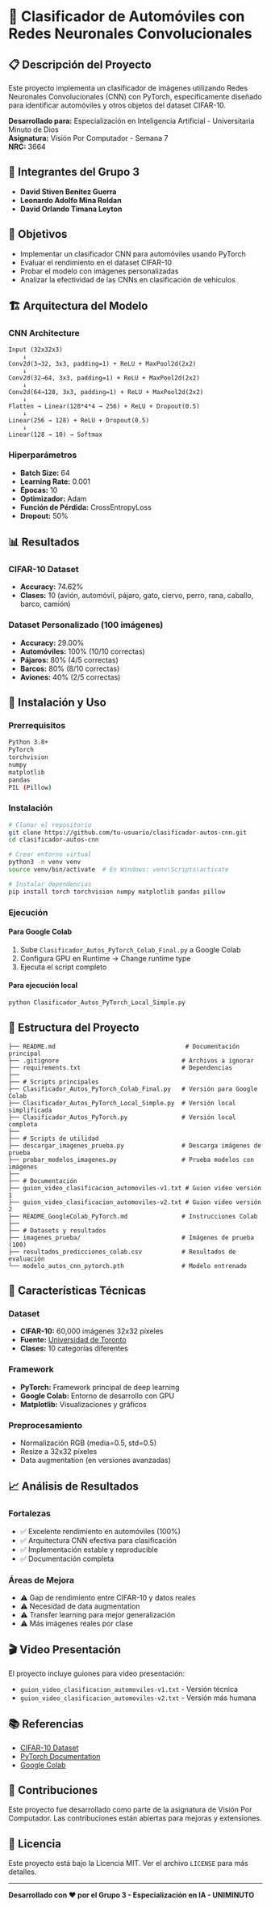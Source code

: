 # 🚗 Clasificador de Automóviles con Redes Neuronales Convolucionales

## 📋 Descripción del Proyecto

Este proyecto implementa un clasificador de imágenes utilizando Redes Neuronales Convolucionales (CNN) con PyTorch, específicamente diseñado para identificar automóviles y otros objetos del dataset CIFAR-10.

**Desarrollado para:** Especialización en Inteligencia Artificial - Universitaria Minuto de Dios  
**Asignatura:** Visión Por Computador - Semana 7  
**NRC:** 3664

## 👥 Integrantes del Grupo 3

- **David Stiven Benitez Guerra**
- **Leonardo Adolfo Mina Roldan**
- **David Orlando Timana Leyton**

## 🎯 Objetivos

- Implementar un clasificador CNN para automóviles usando PyTorch
- Evaluar el rendimiento en el dataset CIFAR-10
- Probar el modelo con imágenes personalizadas
- Analizar la efectividad de las CNNs en clasificación de vehículos

## 🏗️ Arquitectura del Modelo

### CNN Architecture
```
Input (32x32x3) 
    ↓
Conv2d(3→32, 3x3, padding=1) + ReLU + MaxPool2d(2x2)
    ↓
Conv2d(32→64, 3x3, padding=1) + ReLU + MaxPool2d(2x2)
    ↓
Conv2d(64→128, 3x3, padding=1) + ReLU + MaxPool2d(2x2)
    ↓
Flatten → Linear(128*4*4 → 256) + ReLU + Dropout(0.5)
    ↓
Linear(256 → 128) + ReLU + Dropout(0.5)
    ↓
Linear(128 → 10) → Softmax
```

### Hiperparámetros
- **Batch Size:** 64
- **Learning Rate:** 0.001
- **Épocas:** 10
- **Optimizador:** Adam
- **Función de Pérdida:** CrossEntropyLoss
- **Dropout:** 50%

## 📊 Resultados

### CIFAR-10 Dataset
- **Accuracy:** 74.62%
- **Clases:** 10 (avión, automóvil, pájaro, gato, ciervo, perro, rana, caballo, barco, camión)

### Dataset Personalizado (100 imágenes)
- **Accuracy:** 29.00%
- **Automóviles:** 100% (10/10 correctas)
- **Pájaros:** 80% (4/5 correctas)
- **Barcos:** 80% (8/10 correctas)
- **Aviones:** 40% (2/5 correctas)

## 🚀 Instalación y Uso

### Prerrequisitos
```bash
Python 3.8+
PyTorch
torchvision
numpy
matplotlib
pandas
PIL (Pillow)
```

### Instalación
```bash
# Clonar el repositorio
git clone https://github.com/tu-usuario/clasificador-autos-cnn.git
cd clasificador-autos-cnn

# Crear entorno virtual
python3 -m venv venv
source venv/bin/activate  # En Windows: venv\Scripts\activate

# Instalar dependencias
pip install torch torchvision numpy matplotlib pandas pillow
```

### Ejecución

#### Para Google Colab
1. Sube `Clasificador_Autos_PyTorch_Colab_Final.py` a Google Colab
2. Configura GPU en Runtime → Change runtime type
3. Ejecuta el script completo

#### Para ejecución local
```bash
python Clasificador_Autos_PyTorch_Local_Simple.py
```

## 📁 Estructura del Proyecto

```
├── README.md                                    # Documentación principal
├── .gitignore                                  # Archivos a ignorar
├── requirements.txt                            # Dependencias
├── 
├── # Scripts principales
├── Clasificador_Autos_PyTorch_Colab_Final.py   # Versión para Google Colab
├── Clasificador_Autos_PyTorch_Local_Simple.py  # Versión local simplificada
├── Clasificador_Autos_PyTorch.py               # Versión local completa
├── 
├── # Scripts de utilidad
├── descargar_imagenes_prueba.py                # Descarga imágenes de prueba
├── probar_modelos_imagenes.py                  # Prueba modelos con imágenes
├── 
├── # Documentación
├── guion_video_clasificacion_automoviles-v1.txt # Guion video versión 1
├── guion_video_clasificacion_automoviles-v2.txt # Guion video versión 2
├── README_GoogleColab_PyTorch.md               # Instrucciones Colab
├── 
├── # Datasets y resultados
├── imagenes_prueba/                            # Imágenes de prueba (100)
├── resultados_predicciones_colab.csv           # Resultados de evaluación
└── modelo_autos_cnn_pytorch.pth                # Modelo entrenado
```

## 🔧 Características Técnicas

### Dataset
- **CIFAR-10:** 60,000 imágenes 32x32 píxeles
- **Fuente:** [Universidad de Toronto](https://www.cs.toronto.edu/~kriz/cifar.html)
- **Clases:** 10 categorías diferentes

### Framework
- **PyTorch:** Framework principal de deep learning
- **Google Colab:** Entorno de desarrollo con GPU
- **Matplotlib:** Visualizaciones y gráficos

### Preprocesamiento
- Normalización RGB (media=0.5, std=0.5)
- Resize a 32x32 píxeles
- Data augmentation (en versiones avanzadas)

## 📈 Análisis de Resultados

### Fortalezas
- ✅ Excelente rendimiento en automóviles (100%)
- ✅ Arquitectura CNN efectiva para clasificación
- ✅ Implementación estable y reproducible
- ✅ Documentación completa

### Áreas de Mejora
- ⚠️ Gap de rendimiento entre CIFAR-10 y datos reales
- ⚠️ Necesidad de data augmentation
- ⚠️ Transfer learning para mejor generalización
- ⚠️ Más imágenes reales por clase

## 🎬 Video Presentación

El proyecto incluye guiones para video presentación:
- `guion_video_clasificacion_automoviles-v1.txt` - Versión técnica
- `guion_video_clasificacion_automoviles-v2.txt` - Versión más humana

## 📚 Referencias

- [CIFAR-10 Dataset](https://www.cs.toronto.edu/~kriz/cifar.html)
- [PyTorch Documentation](https://pytorch.org/docs/)
- [Google Colab](https://colab.research.google.com/)

## 🤝 Contribuciones

Este proyecto fue desarrollado como parte de la asignatura de Visión Por Computador. Las contribuciones están abiertas para mejoras y extensiones.

## 📄 Licencia

Este proyecto está bajo la Licencia MIT. Ver el archivo `LICENSE` para más detalles.

---

**Desarrollado con ❤️ por el Grupo 3 - Especialización en IA - UNIMINUTO**
